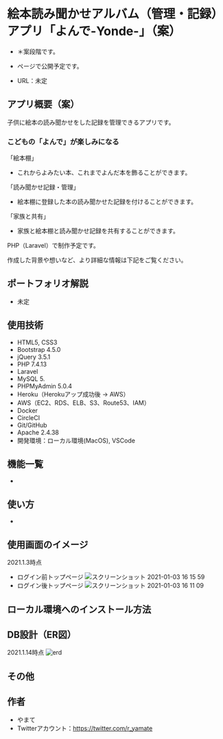 #  絵本読み聞かせアルバム（管理・記録）アプリ「よんで-Yonde-」（案）
- ＊案段階です。

- ページで公開予定です。
- URL：未定

## アプリ概要（案）
子供に絵本の読み聞かせをした記録を管理できるアプリです。
### **こどもの「よんで」が楽しみになる**

「絵本棚」
- これからよみたい本、これまでよんだ本を飾ることができます。

「読み聞かせ記録・管理」
- 絵本棚に登録した本の読み聞かせた記録を付けることができます。

「家族と共有」
- 家族と絵本棚と読み聞かせ記録を共有することができます。

PHP（Laravel）で制作予定です。

作成した背景や想いなど、より詳細な情報は下記をご覧ください。
## ポートフォリオ解説
- 未定

## 使用技術
- HTML5, CSS3
- Bootstrap 4.5.0
- jQuery 3.5.1
- PHP 7.4.13
- Laravel
- MySQL 5.
- PHPMyAdmin 5.0.4
- Heroku（Herokuアップ成功後 → AWS）
- AWS（EC2、RDS、ELB、S3、Route53、IAM）
- Docker
- CircleCI
- Git/GitHub
- Apache 2.4.38
- 開発環境：ローカル環境(MacOS), VSCode

## 機能一覧
-

## 使い方
-

## 使用画面のイメージ
2021.1.3時点
- ログイン前トップページ
![スクリーンショット 2021-01-03 16 15 59](https://user-images.githubusercontent.com/57904570/103473746-45dba380-4ddf-11eb-9952-af4fcb9f9ed4.png)
- ログイン後トップページ
![スクリーンショット 2021-01-03 16 11 09](https://user-images.githubusercontent.com/57904570/103473741-38beb480-4ddf-11eb-9329-26a1c1e39e67.png)

## ローカル環境へのインストール方法

## DB設計（ER図）
2021.1.14時点
![erd](https://user-images.githubusercontent.com/57904570/104513445-06108980-5633-11eb-9ecd-3f5f131bbc22.png)

## その他

## 作者
- やまて
- Twitterアカウント：https://twitter.com/r_yamate
